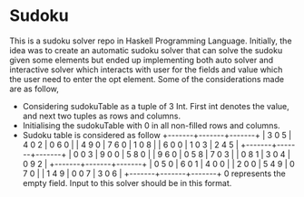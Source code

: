 # Sudoku
 This is a sudoku solver repo in Haskell Programming Language. Initially, the idea was to create an automatic sudoku solver that can solve the sudoku given some elements but ended up implementing both auto solver and interactive solver which interacts with user for the fields and value which the user need to enter the opt element. Some of the considerations made are as follow,
  * Considering sudokuTable as a tuple of 3 Int. First int denotes the value, and next two tuples as rows and columns.
  * Initialising the sudokuTable with 0 in all non-filled rows and columns.
  * Sudoku table is considered as follow
+-------+-------+-------+
| 3 0 5 | 4 0 2 | 0 6 0 |
| 4 9 0 | 7 6 0 | 1 0 8 |
| 6 0 0 | 1 0 3 | 2 4 5 |
+-------+-------+-------+
| 0 0 3 | 9 0 0 | 5 8 0 |
| 9 6 0 | 0 5 8 | 7 0 3 |
| 0 8 1 | 3 0 4 | 0 9 2 |
+-------+-------+-------+
| 0 5 0 | 6 0 1 | 4 0 0 |
| 2 0 0 | 5 4 9 | 0 7 0 |
| 1 4 9 | 0 0 7 | 3 0 6 |
+-------+-------+-------+
0 represents the empty field. Input to this solver should be in this format.
